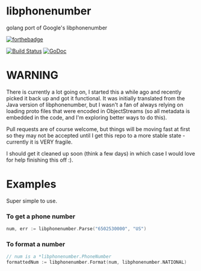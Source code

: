 libphonenumber
==============

golang port of Google's libphonenumber

[![forthebadge](http://forthebadge.com/images/badges/no-ragrets.svg)](http://forthebadge.com)

[![Build Status](https://travis-ci.org/ttacon/libphonenumber.svg?branch=master)](https://travis-ci.org/ttacon/libphonenumber)
[![GoDoc](https://godoc.org/github.com/ttacon/libphonenumber?status.png)](https://godoc.org/github.com/ttacon/libphonenumber)

WARNING
=======

There is currently a lot going on, I started this a while ago and
recently picked it back up and got it functional. It was initially
translated from the Java version of libphonenumber, but I wasn't a
fan of always relying on loading proto files that were encoded in
ObjectStreams (so all metadata is embedded in the code, and I'm
exploring better ways to do this). 

Pull requests are of course welcome, but things will be moving fast
at first so they may not be accepted until I get this repo to a more
stable state - currently it is VERY fragile.

I should get it cleaned up soon (think a few days) in which case
I would love for help finishing this off :).

Examples
========

Super simple to use.

### To get a phone number

```go
num, err := libphonenumber.Parse("6502530000", "US")
```

### To format a number

```go
// num is a *libphonenumber.PhoneNumber
formattedNum := libphonenumber.Format(num, libphonenumber.NATIONAL)
```
